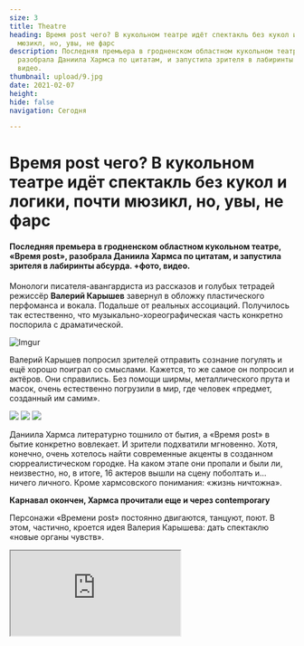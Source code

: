 ```yaml
---
size: 3
title: Theatre
heading: Время post чего? В кукольном театре идёт спектакль без кукол и логики, почти
  мюзикл, но, увы, не фарс
description: Последняя премьера в гродненском областном кукольном театре, «Время post»,
  разобрала Даниила Хармса по цитатам, и запустила зрителя в лабиринты абсурда. +фото,
  видео.
thumbnail: upload/9.jpg
date: 2021-02-07
height: 
hide: false
navigation: Сегодня

---
```

# **Время post чего? В кукольном театре идёт спектакль без кукол и логики, почти мюзикл, но, увы, не фарс**

#### Последняя премьера в гродненском областном кукольном театре, «Время post», разобрала Даниила Хармса по цитатам, и запустила зрителя в лабиринты абсурда. +фото, видео.

Монологи писателя-авангардиста из рассказов и голубых тетрадей режиссёр **Валерий Карышев** завернул в обложку пластического перфоманса и вокала. Подальше от реальных ассоциаций. Получилось так естественно, что музыкально-хореографическая часть конкретно поспорила с драматической.

![Imgur](https://i.imgur.com/mlqmYVo.jpg)

Валерий Карышев попросил зрителей отправить сознание погулять и ещё хорошо поиграл со смыслами. Кажется, то же самое он попросил и актёров. Они справились. Без помощи ширмы, металлического прута и масок, очень естественно погрузили в мир, где человек «предмет, созданный им самим». 

<div class="gallery3">
<!-- Смените gallery2 на gallery3 или gallery4, цифра определяет количество картинок в одном ряду -->
<a href="https://imgur.com/rgJh2IP"><img src="https://i.imgur.com/rgJh2IP.jpg"></a>
<a href="https://imgur.com/s13Z62f"><img src="https://i.imgur.com/s13Z62f.jpg"></a>
<a href="https://imgur.com/t2nbOXl"><img src="https://i.imgur.com/t2nbOXl.jpg"></a>
</div>

Даниила Хармса литературно тошнило от бытия, а «Время post» в бытие конкретно вовлекает. И зрители подхватили мгновенно. Хотя, конечно, очень хотелось найти современные акценты в созданном сюрреалистическом городке. На каком этапе они пропали и были ли, неизвестно, но, в итоге, 16 актеров вышли на сцену поболтать и… ничего личного. Кроме хармсовского понимания: «жизнь ничтожна». 

**Карнавал окончен, Хармса прочитали еще и через contemporary**

Персонажи «Времени post» постоянно двигаются, танцуют, поют. В этом, частично, кроется идея Валерия Карышева: дать спектаклю «новые органы чувств».  

<div><iframe class="youtube" src="https://www.youtube.com/embed/xUPzeoHFAAY"></div>

  
Пластическую линию выстраивала приглашенный хореограф фрилансер **Дарья Иванова**. Так в спектакль попал contemporary dance. Постановка стала театральным дебютом Дарьи, и, во многом, дебютом актеров, которым пришлось примерить на себя необычные выразительные средства. 

_– Актеры, мои личные герои, которые пробовали на себе совершенно инородный пластический момент и справились? – рассказала **mamgrodno** Дарья Иванова. – Работа с ними была очень интересной. Представьте на сцене одновременно могут быть 16 человек, и это создает дополнительную энергию. Любое движение, усиленное 16 раз, даёт другое значение.  Мы начали с жестов, переворачивали их смысл, меняли положительные на отрицательные. Сначала я давала актерам упражнения, которые помогали искать решение в той или иной сцене. В итоге это привело к совместному сочинению хореографии. Но были очень сложные сцены,  там, где один поёт, остальные танцуют, и сам солист в этот момент должен танцевать. Тогда я больше технически следовала за сценой, и актеры смело бросались в сложные технические моменты. 
На самом деле Хармс всегда был среди моего окружения, и когда Валера Карышев взял его, я очень обрадовалась. На театральных просторах таких  откровенных решений не хватает. Здорово, когда  смелые вещи попадают  в театральное пространство, и люди готовы принимать и воспринимать. Задача театра сейчас – быть актуальным и эмоциональным, а зритель сам разберется,  как поступать._

<div class="gallery4">
<!-- Смените gallery2 на gallery3 или gallery4, цифра определяет количество картинок в одном ряду -->
<a href="https://imgur.com/0jd8JDA"><img src="https://i.imgur.com/0jd8JDA.jpg"></a>
<a href="https://imgur.com/l6dwFu6"><img src="https://i.imgur.com/l6dwFu6.jpg"></a>
<a href="https://imgur.com/Dgc9Sl3"><img src="https://i.imgur.com/Dgc9Sl3.jpg"></a>
<a href="https://imgur.com/kSgecTK"><img src="https://i.imgur.com/kSgecTK.jpg"></a>
</div>

**Автор текста:** Инна Максимчик

[**Фото**](https://www.facebook.com/grodnolyalka/)

**Смотрите  Время post**  в театре в апреле: 11-го и 18-го  в 19.00 

Режиссер: Валерий Карышев; художник: Даниил Жюгжда; хореографы: Дарья Иванова, Елизавета Хардикова; педагог по вокалу: Ирина Граховская